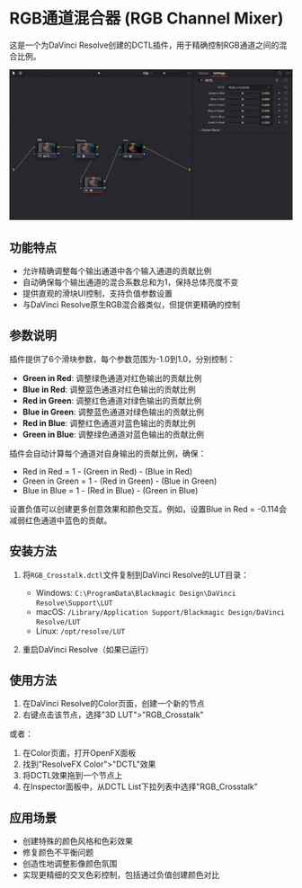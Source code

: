 # RGB通道混合器 (RGB Channel Mixer)

这是一个为DaVinci Resolve创建的DCTL插件，用于精确控制RGB通道之间的混合比例。

![RGB通道混合器界面](images/RGB_Crosstalk.png "RGB通道混合器插件界面")

## 功能特点

- 允许精确调整每个输出通道中各个输入通道的贡献比例
- 自动确保每个输出通道的混合系数总和为1，保持总体亮度不变
- 提供直观的滑块UI控制，支持负值参数设置
- 与DaVinci Resolve原生RGB混合器类似，但提供更精确的控制

## 参数说明

插件提供了6个滑块参数，每个参数范围为-1.0到1.0，分别控制：

- **Green in Red**: 调整绿色通道对红色输出的贡献比例
- **Blue in Red**: 调整蓝色通道对红色输出的贡献比例
- **Red in Green**: 调整红色通道对绿色输出的贡献比例
- **Blue in Green**: 调整蓝色通道对绿色输出的贡献比例
- **Red in Blue**: 调整红色通道对蓝色输出的贡献比例
- **Green in Blue**: 调整绿色通道对蓝色输出的贡献比例

插件会自动计算每个通道对自身输出的贡献比例，确保：
- Red in Red = 1 - (Green in Red) - (Blue in Red)
- Green in Green = 1 - (Red in Green) - (Blue in Green)
- Blue in Blue = 1 - (Red in Blue) - (Green in Blue)

设置负值可以创建更多创意效果和颜色交互。例如，设置Blue in Red = -0.114会减弱红色通道中蓝色的贡献。

## 安装方法

1. 将`RGB_Crosstalk.dctl`文件复制到DaVinci Resolve的LUT目录：
   - Windows: `C:\ProgramData\Blackmagic Design\DaVinci Resolve\Support\LUT`
   - macOS: `/Library/Application Support/Blackmagic Design/DaVinci Resolve/LUT`
   - Linux: `/opt/resolve/LUT`

2. 重启DaVinci Resolve（如果已运行）

## 使用方法

1. 在DaVinci Resolve的Color页面，创建一个新的节点
2. 右键点击该节点，选择"3D LUT">"RGB_Crosstalk"

或者：

1. 在Color页面，打开OpenFX面板
2. 找到"ResolveFX Color">"DCTL"效果
3. 将DCTL效果拖到一个节点上
4. 在Inspector面板中，从DCTL List下拉列表中选择"RGB_Crosstalk"

## 应用场景

- 创建特殊的颜色风格和色彩效果
- 修复颜色不平衡问题
- 创造性地调整影像颜色氛围
- 实现更精细的交叉色彩控制，包括通过负值创建颜色对比 
